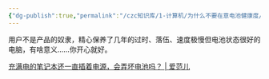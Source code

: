 ```yaml
---
{"dg-publish":true,"permalink":"/czc知识库/1-计算机/为什么不要在意电池健康度/","dgPassFrontmatter":true,"created":"2024-06-18T17:45:23.139+08:00","updated":"2024-12-08T12:34:12.830+08:00"}
---
```



用户不是产品的奴隶，精心保养了几年的过时、落伍、速度极慢但电池状态很好的电脑，有啥意义……你开心就好。




[充满电的笔记本还一直插着电源，会弄坏电池吗？ | 爱范儿](https://www.ifanr.com/1322812)